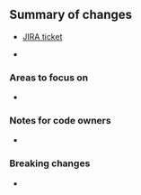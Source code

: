 ## Summary of changes
<!-- Please provide a brief summary of the changes you have made. [See the PR documentation](https://arbor-education.slite.com/app/docs/YFdGsoCTVgHCtT/PR-Template-Guidance) on Slite for further guidance. -->
- [JIRA ticket](https://orchard.atlassian.net/browse/YOUR_TICKET_ID)

+

### Areas to focus on
<!-- Please provide a list of specific files/lines that the reviewer should focus on. For example, if your changes include a lot of formatting updates but only 3 lines where there is an actual change in logic, direct the reviewer to those 3 lines. -->
+ 

### Notes for code owners
<!-- Please provide any additional notes for each code owner, if relevant. This should help them find the changes that are relevant to their role as code owner. -->
+ 

### Breaking changes
<!-- Please [review the breaking changes documentation](https://arbor-education.slite.com/app/docs/u-uGB2Jc2szXid). If your changes introduce a breaking change, please ensure that you have documented them in the Jira ticket and noted any mitigations put in place. -->
+
